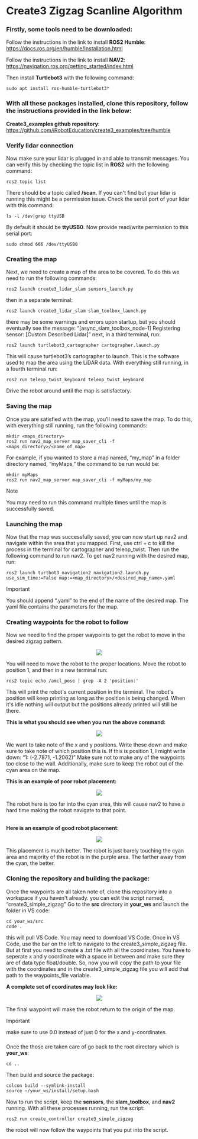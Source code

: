 # **Create3 Zigzag Scanline Algorithm** 

### Firstly, some tools need to be downloaded: 

Follow the instructions in the link to install **ROS2 Humble**:
https://docs.ros.org/en/humble/Installation.html 

Follow the instructions in the link to install **NAV2**:
https://navigation.ros.org/getting_started/index.html 

Then install **Turtlebot3** with the following command:
```
sudo apt install ros-humble-turtlebot3* 
```
### With all these packages installed, clone this repository, follow the instructions provided in the link below: 
**Create3_examples github repository**: https://github.com/iRobotEducation/create3_examples/tree/humble 

### Verify lidar connection
Now make sure your lidar is plugged in and able to transmit messages. You can verify this by checking the topic list in **ROS2** with the following command:
```
ros2 topic list
```
There should be a topic called **/scan**. If you can't find but your lidar is running this might be a permission issue. Check the serial port of your lidar with this command:
```
ls -l /dev|grep ttyUSB
```
By default it should be **ttyUSB0**. Now provide read/write permission to this serial port:
```
sudo chmod 666 /dev/ttyUSB0
```
### Creating the map
Next, we need to create a map of the area to be covered. To do this we need to run the following commands: 
```
ros2 launch create3_lidar_slam sensors_launch.py
```
then in a separate terminal: 
```
ros2 launch create3_lidar_slam slam_toolbox_launch.py
```
there may be some warnings and errors upon startup, but you should eventually see the message: “[async_slam_toolbox_node-1] Registering sensor: [Custom Described Lidar]”
next, in a third terminal, run: 
```
ros2 launch turtlebot3_cartographer cartographer.launch.py 
```
This will cause turtlebot3’s cartographer to launch. This is the software used to map the area using the LiDAR data. 
With everything still running, in a fourth terminal run: 
```
ros2 run teleop_twist_keyboard teleop_twist_keyboard
```
Drive the robot around until the map is satisfactory.

### Saving the map
Once you are satisfied with the map, you’ll need to save the map. To do this, with everything still running, run the following commands:
```
mkdir <maps_directory> 
ros2 run nav2_map_server map_saver_cli -f <maps_directory>/<name_of_map> 
```
For example, if you wanted to store a map named, “my_map” in a folder directory named, “myMaps,” the command to be run would be: 
```
mkdir myMaps
ros2 run nav2_map_server map_saver_cli -f myMaps/my_map
```
>[!NOTE]
>You may need to run this command multiple times until the map is successfully saved. 

### Launching the map
Now that the map was successfully saved, you can now start up nav2 and navigate within the area that you mapped. First, use ctrl + c to kill the process in the terminal for cartographer and teleop_twist. Then run the following command to run nav2. 
To get nav2 running with the desired map, run:
```
ros2 launch turtbot3_navigation2 navigation2.launch.py use_sim_time:=False map:=<map_directory>/<desired_map_name>.yaml
```
>[!IMPORTANT]
>You should append “.yaml” to the end of the name of the desired map. The yaml file contains the parameters for the map. 

### Creating waypoints for the robot to follow
Now we need to find the proper waypoints to get the robot to move in the desired zigzag pattern.  
<p align="center">
 <img src = https://github.com/vinzmoke-zoro/Zigzag-Scanline-Algorithm/assets/63388102/3659c54f-aeb8-41d1-8b07-5dbf0355cf06>
</p>
You will need to move the robot to the proper locations. Move the robot to position 1, and then in a new terminal run: 

```
ros2 topic echo /amcl_pose | grep -A 2 'position:'
```
This will print the robot's current position in the terminal. The robot's position will keep printing as long as the position is being changed. When it's idle nothing will output but the positions already printed will still be there.

**This is what you should see when you run the above command:**

<p align="center">
 <img src = https://github.com/vinzmoke-zoro/Zigzag-Scanline-Algorithm/assets/63388102/82364307-28a9-4956-bd8f-3ac8251aa6d1>
</p>

We want to take note of the x and y positions. 
Write these down and make sure to take note of which position this is. 
If this is position 1, I might write down: “1: (-2.7871, -1.2062)”
Make sure not to make any of the waypoints too close to the wall. Additionally, make sure to keep the robot out of the cyan area on the map. 

**This is an example of poor robot placement:**
<p align="center">
 <img src = https://github.com/vinzmoke-zoro/Zigzag-Scanline-Algorithm/assets/63388102/b083d2ce-b40f-4768-88b4-5e638b3993ec>
</p>
The robot here is too far into the cyan area, this will cause nav2 to have a hard time making the robot navigate to that point. 
<br><br>

**Here is an example of good robot placement:** 
<p align="center">
 <img src = https://github.com/vinzmoke-zoro/Zigzag-Scanline-Algorithm/assets/63388102/098e4b45-1459-4e31-989f-75290e6568ff>
</p>

This placement is much better. The robot is just barely touching the cyan area and majority of the robot is in the purple area. 
The farther away from the cyan, the better. 

### Cloning the repository and building the package:

Once the waypoints are all taken note of, clone this repository into a workspace if you haven't already.
you can edit the script named, “create3_simple_zigzag”
Go to the **src** directory in **your_ws** and launch the folder in VS code: 
```
cd your_ws/src
code . 
```
this will pull VS Code. You may need to download VS Code. 
Once in VS Code, use the bar on the left to navigate to the create3_simple_zigzag file. 
But at first you need to create a .txt file with all the coordinates. You have to seperate x and y coordinate with a space in between and make sure they are of data type float/double.
So, now you will copy the path to your file with the coordinates and in the create3_simple_zigzag file you will add that path to the waypoints_file variable.

**A complete set of coordinates may look like:** 
<p align="center">
 <img src = https://github.com/vinzmoke-zoro/Zigzag-Scanline-Algorithm/assets/63388102/4e2e8728-2198-41fd-a447-1cb368cdbccd>
</p>

The final waypoint will make the robot return to the origin of the map. 
>[!IMPORTANT]
>make sure to use 0.0 instead of just 0 for the x and y-coordinates. 

###
Once the those are taken care of go back to the root directory which is **your_ws**: 
```
cd ..
```
Then build and source the package:
```
colcon build --symlink-install
source ~/your_ws/install/setup.bash
```
Now to run the script, keep the **sensors**, the **slam_toolbox**, and **nav2** running. 
With all these processes running, run the script: 
```
ros2 run create_controller create3_simple_zigzag
```
the robot will now follow the waypoints that you put into the script. 
